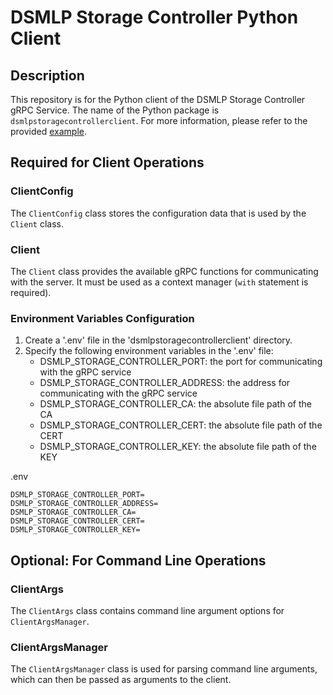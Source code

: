 # DSMLP Storage Controller Python Client

## Description

This repository is for the Python client of the DSMLP Storage Controller gRPC Service. The name of the Python package is `dsmlpstoragecontrollerclient`. For more information, please refer to the provided [example](https://github.com/ucsd-ets/dsmlpstoragecontroller-pyclient/blob/main/src/examples/clientargs-manager-example.py).

## Required for Client Operations

### ClientConfig

The `ClientConfig` class stores the configuration data that is used by the `Client` class.

### Client

The `Client` class provides the available gRPC functions for communicating with the server. It must be used as a context manager (`with` statement is required).

### Environment Variables Configuration

1. Create a '.env' file in the 'dsmlpstoragecontrollerclient' directory.
2. Specify the following environment variables in the '.env' file:
    - DSMLP_STORAGE_CONTROLLER_PORT: the port for communicating with the gRPC service
    - DSMLP_STORAGE_CONTROLLER_ADDRESS: the address for communicating with the gRPC service
    - DSMLP_STORAGE_CONTROLLER_CA: the absolute file path of the CA
    - DSMLP_STORAGE_CONTROLLER_CERT: the absolute file path of the CERT
    - DSMLP_STORAGE_CONTROLLER_KEY: the absolute file path of the KEY

.env
```
DSMLP_STORAGE_CONTROLLER_PORT=
DSMLP_STORAGE_CONTROLLER_ADDRESS=
DSMLP_STORAGE_CONTROLLER_CA=
DSMLP_STORAGE_CONTROLLER_CERT=
DSMLP_STORAGE_CONTROLLER_KEY=
```

## Optional: For Command Line Operations

### ClientArgs

The `ClientArgs` class contains command line argument options for `ClientArgsManager`.

### ClientArgsManager

The `ClientArgsManager` class is used for parsing command line arguments, which can then be passed as arguments to the client.